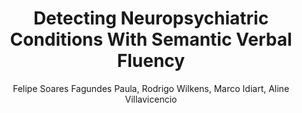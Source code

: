 ---
paperId: 14
author: Felipe Soares Fagundes Paula, Rodrigo Wilkens, Marco Idiart, Aline Villavicencio
publicationauthor: Fagundes Paula, F. S. et al.
title: Detecting Neuropsychiatric Conditions With Semantic Verbal Fluency
pdf: --
poster: --
alt: --
type: Oral & Poster
topic: Natural Language Processing
link: --
conference: neurips
year: 2018
tags: neurips-2018
location: Montreal, Canada
---